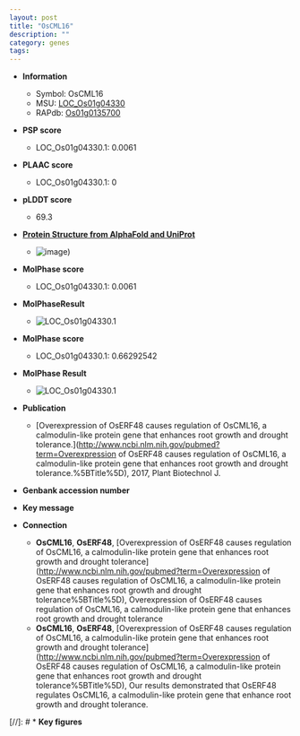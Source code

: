```yaml
---
layout: post
title: "OsCML16"
description: ""
category: genes
tags: 
---
```


* **Information**  
    + Symbol: OsCML16  
    + MSU: [LOC_Os01g04330](http://rice.plantbiology.msu.edu/cgi-bin/ORF_infopage.cgi?orf=LOC_Os01g04330)  
    + RAPdb: [Os01g0135700](http://rapdb.dna.affrc.go.jp/viewer/gbrowse_details/irgsp1?name=Os01g0135700)  

* **PSP score**  
    + LOC_Os01g04330.1: 0.0061 

* **PLAAC score**  
    + LOC_Os01g04330.1: 0 

* **pLDDT score**
    + 69.3

* **[Protein Structure from AlphaFold and UniProt](https://www.uniprot.org/uniprotkb/Q5ZCK5/entry#structure)**
    + ![image](https://ricepsp.github.io/images/Q5/AF-Q5ZCK5-F1.png))

* **MolPhase score**
    + LOC_Os01g04330.1: 0.0061

* **MolPhaseResult**
    + ![LOC_Os01g04330.1](https://ricepsp.github.io/pictures/LOC_Os01g/LOC_Os01g04330.1.png)

* **MolPhase score**
    + LOC_Os01g04330.1: 0.66292542

* **MolPhase Result**
    + ![LOC_Os01g04330.1](https://304243504.github.io/Pictures/LOC_Os01g/LOC_Os01g04330.1.png)

* **Publication**  
    + [Overexpression of OsERF48 causes regulation of OsCML16, a calmodulin-like protein gene that enhances root growth and drought tolerance.](http://www.ncbi.nlm.nih.gov/pubmed?term=Overexpression of OsERF48 causes regulation of OsCML16, a calmodulin-like protein gene that enhances root growth and drought tolerance.%5BTitle%5D), 2017, Plant Biotechnol J.

* **Genbank accession number**  

* **Key message**  

* **Connection**  
    + __OsCML16__, __OsERF48__, [Overexpression of OsERF48 causes regulation of OsCML16, a calmodulin-like protein gene that enhances root growth and drought tolerance](http://www.ncbi.nlm.nih.gov/pubmed?term=Overexpression of OsERF48 causes regulation of OsCML16, a calmodulin-like protein gene that enhances root growth and drought tolerance%5BTitle%5D), Overexpression of OsERF48 causes regulation of OsCML16, a calmodulin-like protein gene that enhances root growth and drought tolerance
    + __OsCML16__, __OsERF48__, [Overexpression of OsERF48 causes regulation of OsCML16, a calmodulin-like protein gene that enhances root growth and drought tolerance](http://www.ncbi.nlm.nih.gov/pubmed?term=Overexpression of OsERF48 causes regulation of OsCML16, a calmodulin-like protein gene that enhances root growth and drought tolerance%5BTitle%5D), Our results demonstrated that OsERF48 regulates OsCML16, a calmodulin-like protein gene that  enhance root growth and drought tolerance.

[//]: # * **Key figures**  



